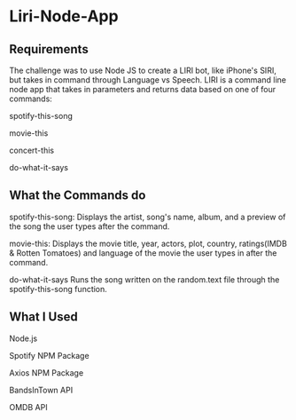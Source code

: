 # Liri-Node-App

## Requirements

The challenge was to use Node JS to create a LIRI bot, like iPhone's SIRI, but takes in command through Language vs Speech. LIRI is a command line node app that takes in parameters and returns data based on one of four commands:


spotify-this-song

movie-this

concert-this

do-what-it-says

## What the Commands do

spotify-this-song:
Displays the artist, song's name, album, and a preview of the song the user types after the command.

movie-this:
Displays the movie title, year, actors, plot, country, ratings(IMDB & Rotten Tomatoes) and language of the movie the user types in after the command.

do-what-it-says
Runs the song written on the random.text file through the spotify-this-song function.

## What I Used

Node.js

Spotify NPM Package

Axios NPM Package

BandsInTown API

OMDB API
